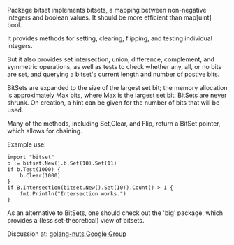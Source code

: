 Package bitset implements bitsets, a mapping
between non-negative integers and boolean values. It should be more
efficient than map[uint] bool.

It provides methods for setting, clearing, flipping, and testing
individual integers.

But it also provides set intersection, union, difference,
complement, and symmetric operations, as well as tests to 
check whether any, all, or no bits are set, and querying a 
bitset's current length and number of postive bits.

BitSets are expanded to the size of the largest set bit; the
memory allocation is approximately Max bits, where Max is 
the largest set bit. BitSets are never shrunk. On creation,
a hint can be given for the number of bits that will be used.

Many of the methods, including Set,Clear, and Flip, return 
a BitSet pointer, which allows for chaining.

Example use:

    import "bitset"
    b := bitset.New().b.Set(10).Set(11)
    if b.Test(1000) {
    	b.Clear(1000)
    }
    if B.Intersection(bitset.New().Set(10)).Count() > 1 {
    	fmt.Println("Intersection works.")
    }

As an alternative to BitSets, one should check out the 'big' package,
which provides a (less set-theoretical) view of bitsets.
    
Discussion at: [golang-nuts Google Group](https://groups.google.com/d/topic/golang-nuts/7n1VkRTlBf4/discussion)

